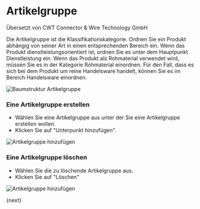 # Artikelgruppe

<span class="text-muted contributed-by">Übersetzt von CWT Connector & Wire Technology GmbH</span> 

Die Artikelgruppe ist die Klassifikationskategorie. Ordnen Sie ein Produkt abhängig von seiner Art in einen entsprechenden Bereich ein. Wenn das Produkt dienstleistungsorientiert ist, ordnen Sie es unter dem Hauptpunkt Dienstleistung ein. Wenn das Produkt als Rohmaterial verwendet wird, müssen Sie es in der Kategorie Rohmaterial einordnen. Für den Fall, dass es sich bei dem Produkt um reine Handelsware handelt, können Sie es im Bereich Handelsware einordnen.

<img class="screenshot" alt="Baumstruktur Artikelgruppe" src="{{docs_base_url}}/assets/img/stock/item-group-tree.png">

### Eine Artikelgruppe erstellen

* Wählen Sie eine Artikelgruppe aus unter der Sie eine Artikelgruppe erstellen wollen.
* Klicken Sie auf "Unterpunkt hinzufügen".

<img class="screenshot" alt="Artikelgruppe hinzufügen" src="{{docs_base_url}}/assets/img/stock/item-group-new.gif">

### Eine Artikelgruppe löschen
* Wählen Sie die zu löschende Artikelgruppe aus.
* Klicken Sie auf "Löschen"

<img class="screenshot" alt="Artikelgruppe hinzufügen" src="{{docs_base_url}}/assets/img/stock/item-group-del.gif">

{next}
